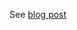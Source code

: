 See [blog post](http://filiz.it/index.php/2016/01/14/android-tutorial-adding-googlemaps-with-a-mapview/)
